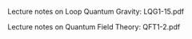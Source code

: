 
Lecture notes on Loop Quantum Gravity: LQG1-15.pdf

Lecture notes on Quantum Field Theory: QFT1-2.pdf
